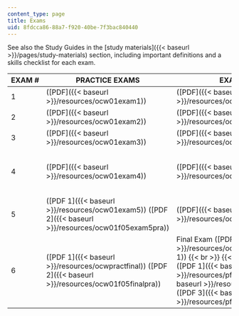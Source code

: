 ```yaml
---
content_type: page
title: Exams
uid: 8fdcca86-88a7-f920-40be-7f3bac840440
---
```


See also the Study Guides in the [study materials]({{< baseurl >}}/pages/study-materials) section, including important definitions and a skills checklist for each exam.

| EXAM # | PRACTICE EXAMS | EXAMS | SOLUTIONS |
| --- | --- | --- | --- |
| 1 | ([PDF]({{< baseurl >}}/resources/ocw01exam1)) | ([PDF]({{< baseurl >}}/resources/ocw01f05exam1)) | ([PDF]({{< baseurl >}}/resources/ocw01f05exam1sol)) |
| 2 | ([PDF]({{< baseurl >}}/resources/ocw01exam2)) | ([PDF]({{< baseurl >}}/resources/ocw01f05exam2)) | ([PDF]({{< baseurl >}}/resources/ocw01f05exam2sol)) |
| 3 | ([PDF]({{< baseurl >}}/resources/ocw01exam3)) | ([PDF]({{< baseurl >}}/resources/ocw01f05exam3)) | ([PDF]({{< baseurl >}}/resources/ocw01f05exam3sol)) |
| 4 | ([PDF]({{< baseurl >}}/resources/ocw01exam4)) | ([PDF]({{< baseurl >}}/resources/ocw01f05exam4)) | ([PDF]({{< baseurl >}}/resources/ocw01f05exam4sol))  {{< br >}}  {{< br >}}Image: ([JPG]({{< baseurl >}}/resources/exam4c)) |
| 5 | ([PDF 1]({{< baseurl >}}/resources/ocw01exam5)) ([PDF 2]({{< baseurl >}}/resources/ocw01f05exam5pra)) | ([PDF]({{< baseurl >}}/resources/ocw01f05exam5)) | ([PDF]({{< baseurl >}}/resources/ocw01f05exam5sol)) |
| 6 | ([PDF 1]({{< baseurl >}}/resources/ocwpractfinal)) ([PDF 2]({{< baseurl >}}/resources/ocw01f05finalpra)) | Final Exam ([PDF]({{< baseurl >}}/resources/ocw01f05final-1-1))  {{< br >}}  {{< br >}}Images: ([PDF 1]({{< baseurl >}}/resources/pfa)) ([PDF 2]({{< baseurl >}}/resources/pfb)) ([PDF 3]({{< baseurl >}}/resources/pfc)) | ([PDF]({{< baseurl >}}/resources/ocwpracsolns))